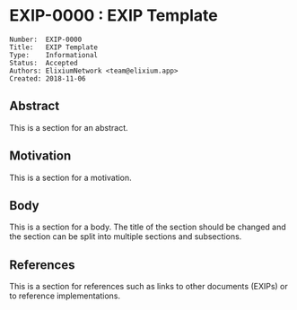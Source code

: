 # EXIP-0000 : EXIP Template

```
Number:  EXIP-0000
Title:   EXIP Template
Type:    Informational
Status:  Accepted
Authors: ElixiumNetwork <team@elixium.app>
Created: 2018-11-06
```

## Abstract

This is a section for an abstract.

## Motivation

This is a section for a motivation.

## Body

This is a section for a body. The title of the section should be changed
and the section can be split into multiple sections and subsections.

## References

This is a section for references such as links to other documents (EXIPs)
or to reference implementations.
